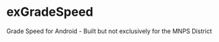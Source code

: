 exGradeSpeed
============

Grade Speed for Android - Built but not exclusively for the MNPS District

